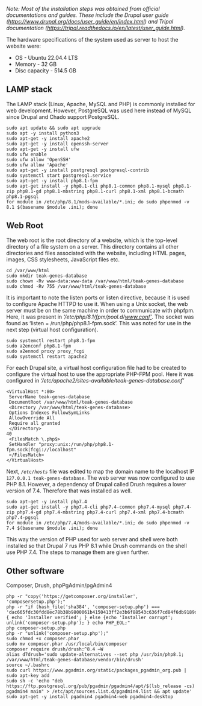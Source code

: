*Note: Most of the installation steps was obtained from official documentations and guides. These include the Drupal user guide (https://www.drupal.org/docs/user_guide/en/index.html) and Tripal documentation (https://tripal.readthedocs.io/en/latest/user_guide.html).*

The hardware specifications of the system used as server to host the website were:
- OS - Ubuntu 22.04.4 LTS
- Memory - 32 GB
- Disc capacity - 514.5 GB

## LAMP stack ##
The LAMP stack (Linux, Apache, MySQL and PHP) is commonly installed for web development. However,
PostgreSQL was used here instead of MySQL since Drupal and Chado support PostgreSQL.

```
sudo apt update && sudo apt upgrade
sudo apt -y install python3
sudo apt-get -y install apache2
sudo apt-get -y install openssh-server
sudo apt-get -y install ufw
sudo ufw enable
sudo ufw allow 'OpenSSH'
sudo ufw allow 'Apache'
sudo apt-get -y install postgresql postgresql-contrib
sudo systemctl start postgresql.service
sudo apt-get -y install php8.1-fpm
sudo apt-get install -y php8.1-cli php8.1-common php8.1-mysql php8.1-zip php8.1-gd php8.1-mbstring php8.1-curl php8.1-xml php8.1-bcmath php8.1-pgsql
for module in /etc/php/8.1/mods-available/*.ini; do sudo phpenmod -v 8.1 $(basename $module .ini); done
```
## Web Root ##
The web root is the root directory of a website, which is the top-level directory of a file system on a server. This directory contains all other directories and files associated with the website, including HTML pages, images, CSS stylesheets, JavaScript files etc.
```
cd /var/www/html
sudo mkdir teak-genes-database
sudo chown -Rv www-data:www-data /var/www/html/teak-genes-database
sudo chmod -Rv 755 /var/www/html/teak-genes-database
```

It is important to note the listen ports or listen directive, because it is used to configure Apache HTTPD to use it. When using a Unix socket, the web server must be on the same machine in order to communicate with phpfpm. Here, it was present in *‘/etc/php/8.1/fpm/pool.d/www.conf’*. The socket was found as
‘listen = /run/php/php8.1-fpm.sock’. This was noted for use in the next step (virtual host configuration).
```
sudo systemctl restart php8.1-fpm
sudo a2enconf php8.1-fpm
sudo a2enmod proxy proxy_fcgi
sudo systemctl restart apache2
```

For each Drupal site, a virtual host configuration file had to be created to configure the virtual host to use the appropriate PHP-FPM pool. Here it was configured in *‘/etc/apache2/sites-available/teak-genes-database.conf’*
```
<VirtualHost *:80>
 ServerName teak-genes-database
 DocumentRoot /var/www/html/teak-genes-database
 <Directory /var/www/html/teak-genes-database>
 Options Indexes FollowSymLinks
 AllowOverride All
 Require all granted
 </Directory>
40
 <FilesMatch \.php$>
 SetHandler "proxy:unix:/run/php/php8.1-
fpm.sock|fcgi://localhost"
 </FilesMatch>
</VirtualHost>
```
Next, *`/etc/hosts`* file was edited to map the domain name to the localhost IP
`127.0.0.1 teak-genes-database`. 
The web server was now configured to use PHP 8.1. However, a dependency of Drupal called Drush requires a lower version of 7.4. Therefore that was installed as well.
```
sudo apt-get -y install php7.4
sudo apt-get install -y php7.4-cli php7.4-common php7.4-mysql php7.4-zip php7.4-gd php7.4-mbstring php7.4-curl php7.4-xml php7.4-bcmath php7.4-pgsql
for module in /etc/php/7.4/mods-available/*.ini; do sudo phpenmod -v 7.4 $(basename $module .ini); done
```
This way the version of PHP used for web server and shell were both installed so that Drupal 7 rus PHP 8.1 while Drush commands on the shell use PHP 7.4. The steps to manage them are given further.

## Other software ##
Composer, Drush, phpPgAdmin/pgAdmin4

```
php -r "copy('https://getcomposer.org/installer', 'composersetup.php');"
php -r "if (hash_file('sha384', 'composer-setup.php') === 'dac665fdc30fdd8ec78b38b9800061b4150413ff2e3b6f88543c636f7cd84f6db9189d43a81e5503cda447da73c7e5b6') { echo 'Installer verified'; } else {echo 'Installer corrupt'; unlink('composer-setup.php'); } echo PHP_EOL;"
php composer-setup.php
php -r "unlink('composer-setup.php');"
sudo chmod +x composer.phar
sudo mv composer.phar /usr/local/bin/composer
composer require drush/drush:^8.4 –W
alias d7drush='sudo update-alternatives --set php /usr/bin/php8.1;
/var/www/html/teak-genes-database/vendor/bin/drush'
source ~/.bashrc
sudo curl https://www.pgadmin.org/static/packages_pgadmin_org.pub |
sudo apt-key add
sudo sh -c 'echo "deb https://ftp.postgresql.org/pub/pgadmin/pgadmin4/apt/$(lsb_release -cs) pgadmin4 main" > /etc/apt/sources.list.d/pgadmin4.list && apt update'
sudo apt-get -y install pgadmin4 pgadmin4-web pgadmin4-desktop
```
